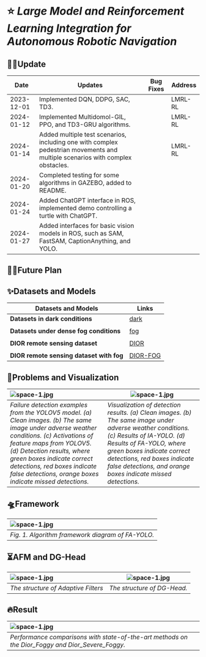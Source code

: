 # ⭐ *Large Model and Reinforcement Learning Integration for Autonomous Robotic Navigation*



## 📆✅Update
| Date       | Updates                                                                                                                       | Bug Fixes  | Address  |
|------------|-------------------------------------------------------------------------------------------------------------------------------|------------|----------|
| 2023-12-01 | Implemented DQN, DDPG, SAC, TD3.                                                                                              |            | LMRL-RL  |
| 2024-01-12 | Implemented Multidomol-GIL, PPO, and TD3-GRU algorithms.                                                                      |            | LMRL-RL  |
| 2024-01-14 | Added multiple test scenarios, including one with complex pedestrian movements and multiple scenarios with complex obstacles. |            | LMRL-RL  |
| 2024-01-20 | Completed testing for some algorithms in GAZEBO, added to README.                                                             |            |          |
| 2024-01-24 | Added ChatGPT interface in ROS, implemented demo controlling a turtle with ChatGPT.                                           |            |          |
| 2024-01-27 | Added interfaces for basic vision models in ROS, such as SAM, FastSAM, CaptionAnything, and YOLO.                             |            |          |


## 📆✅Future Plan




## ✨Datasets and Models
| Datasets and Models                            | Links                                              |
|-----------------------------------------------|----------------------------------------------------|
| **Datasets in dark conditions**               | [dark](http://host.robots.ox.ac.uk/pascal/VOC/)   |
|                                               |                                                    |
| **Datasets under dense fog conditions**       | [fog](http://host.robots.ox.ac.uk/pascal/VOC/)    |
|                                               |                                                    |
| **DIOR remote sensing dataset**               | [DIOR](http://host.robots.ox.ac.uk/pascal/VOC/)   |
|                                               |                                                    |
| **DIOR remote sensing dataset with fog**      | [DIOR-FOG](https://github.com/cs-chan/Exclusively-Dark-Image-Dataset/tree/master/Dataset) |


## 👀Problems and Visualization

|![space-1.jpg](https://github.com/Nichaojun/Feature-Adaptive-YOLO/blob/master/picture/0.4.png) | ![space-1.jpg](https://github.com/Nichaojun/Feature-Adaptive-YOLO/blob/master/picture/6.4.png)                                                                                                                                                                                                |
|:----------------------------------------------------------------------------------------------|-----------------------------------------------------------------------------------------------------------------------------------------------------------------------------------------------------------------------------------------------------------------------------------------------|
| *Failure detection examples from the YOLOV5 model. (a) Clean images. (b) The same image under adverse weather conditions. (c) Activations of feature maps from YOLOV5. (d) Detection results, where green boxes indicate correct detections, red boxes indicate false detections, orange boxes indicate missed detections.*                                                           | *Visualization of detection results. (a) Clean images. (b) The same image under adverse weather conditions. (c) Results of IA-YOLO. (d) Results of FA-YOLO, where green boxes indicate correct detections, red boxes indicate false detections, and orange boxes indicate missed detections.* 

## 🛸Framework

|    ![space-1.jpg](https://github.com/Nichaojun/Feature-Adaptive-YOLO/blob/master/picture/1.1.png)      |
|:-----|
|   *Fig. 1. Algorithm framework diagram of FA-YOLO.*    |


## ⏳AFM and DG-Head
| ![space-1.jpg](https://github.com/Nichaojun/Feature-Adaptive-YOLO/blob/master/picture/12.png) |    ![space-1.jpg](https://github.com/Nichaojun/Feature-Adaptive-YOLO/blob/master/picture/3.png)     |
|:----------------------------------------------------------------------------------------------|----------------------------------- |
| *The structure of Adaptive Filters*                                                           |            *The structure of DG-Head.*                   |

## 🔥Result
| ![space-1.jpg](https://github.com/Nichaojun/Feature-Adaptive-YOLO/blob/master/picture/t3.png)       |
|:----------------------------------------------------------------------------------------------------|
| *Performance comparisons with state-of-the-art methods on the Dior\_Foggy and Dior\_Severe\_Foggy.* | *Performance comparisons with state-of-the-art methods on the RTTS*     |
